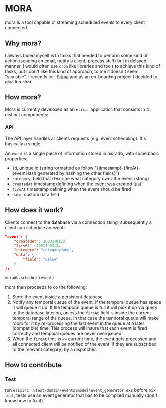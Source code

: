 # MORA

mora is a tool capable of streaming scheduled events to every client connected.

## Why mora? 

I always faced myself with tasks that needed to perform some kind of action (sending an email, notify a client, process stuff) but in delayed manner. I would often use `cron` like libraries and tools to achieve this kind of tasks, but I don't like this kind of approach, to me it doesn't seem "scalable".
I recently join [Prima](prima.it) and as an on-boarding project I decided to give it a shot.


## How mora?

Mora is currently developed as an `elixir` application that consists in 4 distinct components: 

### API 

The API layer handles all clients requests (e.g. event scheduling). It's basically a single

An `event` is a single piece of information stored in moradb, with some basic properties:
- `id`, unique id (string formatted as follow "{timestamp}-{fireAt}-{eventHash generated by hashing the other fields}")
- `category`, field that describe what category owns the event (string)
- `createdAt` timestamp defining when the event was created (µs)
- `fireAt` timestamp defining when the event should be fired
- `data`, custom data field

## How does it work?

Clients connect to the database via a connection string, subsequently a client can schedule an event:
```json
"event": {
    "createdAt": 1603140122,
    "fireAt": 1603140222,
    "category": "categoryName",
    "data": {
        "field": "value"
    }
};
```
`moradb.schedule(event);`

mora then proceeds to do the following:

1) Store the event inside a persistent database
2) Notify any temporal queue of the event, if the temporal queue has space it will queue it up. If the temporal queue is full it will pick it up via query to the database later on, unless the `fireAt` field is inside the current temporal range of the queue. In that case the temporal queue will make room for it by re-processing the last event in the queue at a later (compatible) time. This process will insure that each event is fired correctly and temporal queues are never overqueued.
3) When the `fireAt` time is `<=` current time, the event gets processed and all connected client will be notified of the event (if they are subscribed to the relevant category) by a dispatcher.

## How to contribute

### Test

run `elixirc .\test\domain\events\model\event_generator.exs` before `mix test`, tests use an event generator that has to be compiled manually (don't know how to fix it). 